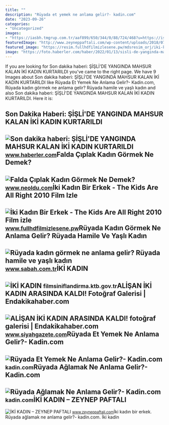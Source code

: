 ```yaml
---
title: ""
description: "Rüyada et yemek ne anlama gelir?- kadin.com"
date: "2023-09-26"
categories:
- "Uncategorized"
images:
- "https://iasbh.tmgrup.com.tr/aaf899/650/344/0/88/724/468?u=https://isbh.tmgrup.com.tr/sbh/2021/09/03/ruyada-kadin-gormek-ne-anlama-gelir-ruyada-yasli-kadin-gormek-ne-demek-1630676520725.jpg"
featuredImage: "http://www.zeyneppaftali.com/wp-content/uploads/2018/07/cekingen_karsilasmalar_5_resize-1-1024x680.jpg"
featured_image: "https://resim.fullhdfilmizlesene.pw/mdsresim_orj/iki-kadin-bir-erkek-the-kids-are-all-right-turkce-altyazi107.jpg"
image: "https://foto.haberler.com/haber/2022/01/13/sisli-de-yanginda-mahsur-kalan-iki-kadin-14663125_amp.jpg"
---
```


If you are looking for Son dakika haberi: ŞİŞLİ'DE YANGINDA MAHSUR KALAN İKİ KADIN KURTARILDI you've came to the right page. We have 9 Images about Son dakika haberi: ŞİŞLİ'DE YANGINDA MAHSUR KALAN İKİ KADIN KURTARILDI like Rüyada Et Yemek Ne Anlama Gelir?- Kadin.com, Rüyada kadın görmek ne anlama gelir? Rüyada hamile ve yaşlı kadın and also Son dakika haberi: ŞİŞLİ'DE YANGINDA MAHSUR KALAN İKİ KADIN KURTARILDI. Here it is:

Son Dakika Haberi: ŞİŞLİ'DE YANGINDA MAHSUR KALAN İKİ KADIN KURTARILDI
----------------------------------------------------------------------

 ![Son dakika haberi: ŞİŞLİ'DE YANGINDA MAHSUR KALAN İKİ KADIN KURTARILDI](https://foto.haberler.com/haber/2022/01/13/sisli-de-yanginda-mahsur-kalan-iki-kadin-14663125_amp.jpg) <small>www.haberler.com</small>Falda Çıplak Kadın Görmek Ne Demek?
-----------------------------------

 ![Falda Çıplak Kadın Görmek Ne Demek?](https://www.neoldu.com/d/other/falda-ciplak-kadin-gormek-001.webp) <small>www.neoldu.com</small>İki Kadın Bir Erkek - The Kids Are All Right 2010 Film Izle
-----------------------------------------------------------

 ![İki Kadın Bir Erkek - The Kids Are All Right 2010 Film izle](https://resim.fullhdfilmizlesene.pw/mdsresim_orj/iki-kadin-bir-erkek-the-kids-are-all-right-turkce-altyazi107.jpg) <small>www.fullhdfilmizlesene.pw</small>Rüyada Kadın Görmek Ne Anlama Gelir? Rüyada Hamile Ve Yaşlı Kadın
-----------------------------------------------------------------

 ![Rüyada kadın görmek ne anlama gelir? Rüyada hamile ve yaşlı kadın](https://iasbh.tmgrup.com.tr/aaf899/650/344/0/88/724/468?u=https://isbh.tmgrup.com.tr/sbh/2021/09/03/ruyada-kadin-gormek-ne-anlama-gelir-ruyada-yasli-kadin-gormek-ne-demek-1630676520725.jpg) <small>www.sabah.com.tr</small>İKİ KADIN
---------

 ![İKİ KADIN](https://filmsiniflandirma.ktb.gov.tr/repo/Photos/27c559e1-d6bb-4531-8737-79b29814efe3.jpg) <small>filmsiniflandirma.ktb.gov.tr</small>ALİŞAN İKİ KADIN ARASINDA KALDI! Fotoğraf Galerisi | Endakikahaber.com
----------------------------------------------------------------------

 ![ALİŞAN İKİ KADIN ARASINDA KALDI! fotoğraf galerisi | Endakikahaber.com](http://www.siyahgazete.com/images/galleries/4205/13841/640x359.png) <small>www.siyahgazete.com</small>Rüyada Et Yemek Ne Anlama Gelir?- Kadin.com
-------------------------------------------

 ![Rüyada Et Yemek Ne Anlama Gelir?- Kadin.com](https://cdn.kadin.com/images/posts/8/8/4/ruyada-et-yemek-ne-anlama-gelir-1566409593.jpg) <small>kadin.com</small>Rüyada Ağlamak Ne Anlama Gelir?- Kadin.com
------------------------------------------

 ![Rüyada Ağlamak Ne Anlama Gelir?- Kadin.com](https://cdn.kadin.com/images/posts/8/8/4/ruyada-aglamak-ne-anlama-gelir-1517307381.png) <small>kadin.com</small>İKİ KADIN – ZEYNEP PAFTALI
--------------------------

 ![İKİ KADIN – ZEYNEP PAFTALI](http://www.zeyneppaftali.com/wp-content/uploads/2018/07/cekingen_karsilasmalar_5_resize-1-1024x680.jpg) <small>www.zeyneppaftali.com</small>İki kadın bir erkek. Rüyada ağlamak ne anlama gelir?- kadin.com. İki̇ kadin
